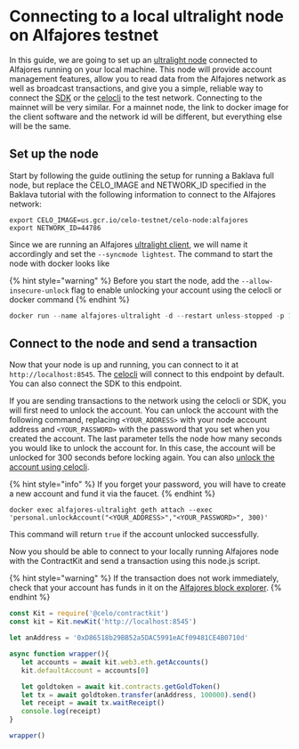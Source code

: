 # Connecting to a local ultralight node on Alfajores testnet

In this guide, we are going to set up an [ultralight node](https://docs.celo.org/overview#ultralight-synchronization) connected to Alfajores running on your local machine. This node will provide account management features, allow you to read data from the Alfajores network as well as broadcast transactions, and give you a simple, reliable way to connect the [SDK](https://docs.celo.org/developer-guide/overview/introduction) or the [celocli](https://docs.celo.org/command-line-interface/introduction) to the test network. Connecting to the mainnet will be very similar. For a mainnet node, the link to docker image for the client software and the network id will be different, but everything else will be the same.

## Set up the node

Start by following the guide outlining the setup for running a Baklava full node, but replace the CELO\_IMAGE and NETWORK\_ID specified in the Baklava tutorial with the following information to connect to the Alfajores network:

```text
export CELO_IMAGE=us.gcr.io/celo-testnet/celo-node:alfajores
export NETWORK_ID=44786
```

Since we are running an Alfajores [ultralight client](https://docs.celo.org/overview#ultralight-synchronization), we will name it accordingly and set the `--syncmode lightest`. The command to start the node with docker looks like

{% hint style="warning" %}
Before you start the node, add the `--allow-insecure-unlock` flag to enable unlocking your account using the celocli or docker command
{% endhint %}

```javascript
docker run --name alfajores-ultralight -d --restart unless-stopped -p 127.0.0.1:8545:8545 -p 127.0.0.1:8546:8546 -p 30303:30303 -p 30303:30303/udp -v $PWD:/root/.celo $CELO_IMAGE --verbosity 3 --networkid $NETWORK_ID --syncmode lightest --rpc --rpcaddr 0.0.0.0 --rpcapi eth,net,web3,debug,admin,personal --bootnodes $BOOTNODE_ENODES --allow-insecure-unlock
```

## Connect to the node and send a transaction

Now that your node is up and running, you can connect to it at `http://localhost:8545`. The [celocli](https://docs.celo.org/command-line-interface/introduction) will connect to this endpoint by default. You can also connect the SDK to this endpoint.

If you are sending transactions to the network using the celocli or SDK, you will first need to unlock the account. You can unlock the account with the following command, replacing `<YOUR_ADDRESS>` with your node account address and `<YOUR_PASSWORD>` with the password that you set when you created the account. The last parameter tells the node how many seconds you would like to unlock the account for. In this case, the account will be unlocked for 300 seconds before locking again. You can also [unlock the account using celocli](https://docs.celo.org/command-line-interface/account#unlock).

{% hint style="info" %}
If you forget your password, you will have to create a new account and fund it via the faucet.
{% endhint %}

```text
docker exec alfajores-ultralight geth attach --exec 'personal.unlockAccount("<YOUR_ADDRESS>","<YOUR_PASSWORD>", 300)'
```

This command will return `true` if the account unlocked successfully.

Now you should be able to connect to your locally running Alfajores node with the ContractKit and send a transaction using this node.js script.

{% hint style="warning" %}
If the transaction does not work immediately, check that your account has funds in it on the [Alfajores block explorer](https://alfajores-blockscout.celo-testnet.org/).
{% endhint %}

```javascript
const Kit = require('@celo/contractkit')
const kit = Kit.newKit('http://localhost:8545')

let anAddress = '0xD86518b29BB52a5DAC5991eACf09481CE4B0710d'

async function wrapper(){
   let accounts = await kit.web3.eth.getAccounts()
   kit.defaultAccount = accounts[0]

   let goldtoken = await kit.contracts.getGoldToken()
   let tx = await goldtoken.transfer(anAddress, 100000).send()
   let receipt = await tx.waitReceipt()
   console.log(receipt)
}

wrapper()
```
